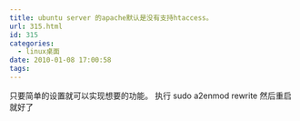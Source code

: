 ```yaml
---
title: ubuntu server 的apache默认是没有支持htaccess。
url: 315.html
id: 315
categories:
  - linux桌面
date: 2010-01-08 17:00:58
tags:
---
```


只要简单的设置就可以实现想要的功能。 执行 sudo a2enmod rewrite 然后重启就好了